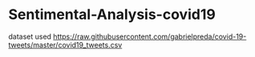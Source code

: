 # Sentimental-Analysis-covid19

dataset used https://raw.githubusercontent.com/gabrielpreda/covid-19-tweets/master/covid19_tweets.csv
